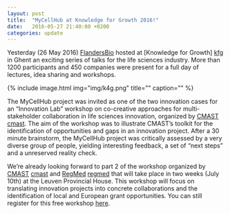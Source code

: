 ```yaml
---
layout: post
title:  "MyCellHub at Knowledge for Growth 2016!"
date:   2016-05-27 21:40:00 +0200
categories: update
---
```


Yesterday (26 May 2016) [FlandersBio][fl_bio] hosted at [Knowledge for Growth] [kfg] in Ghent an exciting series of talks for the life sciences industry. More than 1200 participants and 450 companies were present for a full day of lectures, idea sharing and workshops.

{% include image.html
            img="img/k4g.png"
            title=""
            caption="" %}

The MyCellHub project was invited as one of the two innovation cases for an “Innovation Lab” workshop on co-creative approaches for multi-stakeholder collaboration in life sciences innovation, organized by [CMAST] [cmast]. The aim of the workshop was to illustrate CMAST’s toolkit for the identification of opportunities and gaps in an innovation project.
After a 30 minute brainstorm, the MyCellHub project was critically assessed by a very diverse group of people, yielding interesting feedback, a set of “next steps” and a unreserved reality check.

We’re already looking forward to part 2 of the workshop organized by [CMAST] [cmast] and [RegMed] [regmed] that will take place in two weeks (July 10th) at the Leuven Provincial House. This workshop will focus on translating innovation projects into concrete collaborations and the identification of local and European grant opportunities.
You can still register for this free workshop [here][register_cmast].
  
[fl_bio]: http://flandersbio.be/
[kfg]: http://knowledgeforgrowth.be/en
[cmast]: http://c-mast.com/
[regmed]: http://www.flanderssmarthub.be/projecten/regmed-platform
[register_cmast]: http://www.flanderssmarthub.be/activiteiten/grant-feasibility-and-collaboration-workshop-regmed

